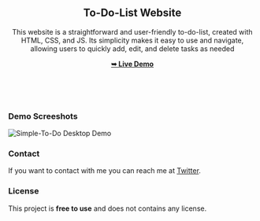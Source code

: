 <div align="center">
  
  <h2 align="center">To-Do-List Website</h2>

This website is a straightforward and user-friendly to-do-list, created with HTML, CSS, and JS. Its simplicity makes it easy to use and navigate, allowing users to quickly add, edit, and delete tasks as needed

  <a href="https://alphaotuken.github.io/Simple-To-Do/"><strong>➥ Live Demo</strong></a>
 

  <br />
  <br />

</div>

<br />

### Demo Screeshots

![Simple-To-Do Desktop Demo](https://user-images.githubusercontent.com/100890340/236616209-2cdd203e-1869-4fa1-8f03-e8fc54c6dfb7.png)

### Contact

If you want to contact with me you can reach me at [Twitter](https://www.twitter.com/taloisik).

### License

This project is **free to use** and does not contains any license.
